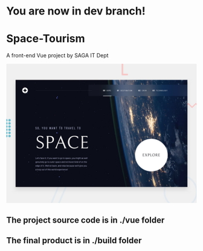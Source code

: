 # You are now in dev branch!

# Space-Tourism
A front-end Vue project by SAGA IT Dept

![porject preview](./preview.jpg)

## The project source code is in ./vue folder

## The final product is in ./build folder
